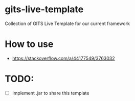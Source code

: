 # gits-live-template
Collection of GITS Live Template for our current framework

# How to use
- https://stackoverflow.com/a/44177549/3763032

# TODO:
- [ ] Implement .jar to share this template

